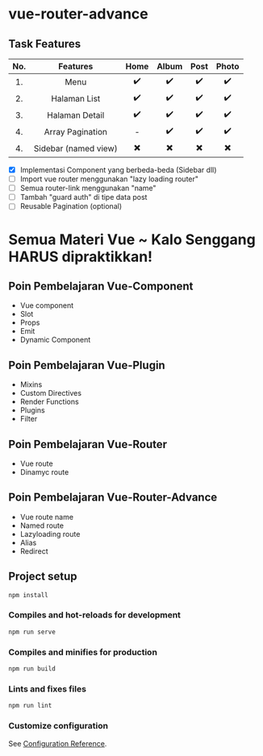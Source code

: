 # vue-router-advance

## Task Features

| No. |       Features       |           Home           |          Album           |           Post           |          Photo           |
| :-: | :------------------: | :----------------------: | :----------------------: | :----------------------: | :----------------------: |
| 1.  |         Menu         |    :heavy_check_mark:    |    :heavy_check_mark:    |    :heavy_check_mark:    |    :heavy_check_mark:    |
| 2.  |     Halaman List     |    :heavy_check_mark:    |    :heavy_check_mark:    |    :heavy_check_mark:    |    :heavy_check_mark:    |
| 3.  |    Halaman Detail    |    :heavy_check_mark:    |    :heavy_check_mark:    |    :heavy_check_mark:    |    :heavy_check_mark:    |
| 4.  |   Array Pagination   |            -             |    :heavy_check_mark:    |    :heavy_check_mark:    |    :heavy_check_mark:    |
| 4.  | Sidebar (named view) | :heavy_multiplication_x: | :heavy_multiplication_x: | :heavy_multiplication_x: | :heavy_multiplication_x: |

- [x] Implementasi Component yang berbeda-beda (Sidebar dll)
- [ ] Import vue router menggunakan "lazy loading router"
- [ ] Semua router-link menggunakan "name"
- [ ] Tambah "guard auth" di tipe data post
- [ ] Reusable Pagination (optional)

# Semua Materi Vue ~ Kalo Senggang **HARUS** dipraktikkan!

## Poin Pembelajaran Vue-Component

- Vue component
- Slot
- Props
- Emit
- Dynamic Component

## Poin Pembelajaran Vue-Plugin

- Mixins
- Custom Directives
- Render Functions
- Plugins
- Filter

## Poin Pembelajaran Vue-Router

- Vue route
- Dinamyc route

## Poin Pembelajaran Vue-Router-Advance

- Vue route name
- Named route
- Lazyloading route
- Alias
- Redirect

## Project setup

```
npm install
```

### Compiles and hot-reloads for development

```
npm run serve
```

### Compiles and minifies for production

```
npm run build
```

### Lints and fixes files

```
npm run lint
```

### Customize configuration

See [Configuration Reference](https://cli.vuejs.org/config/).
